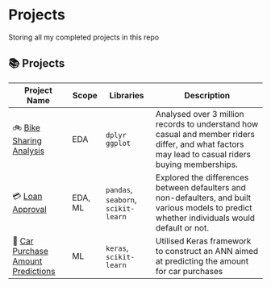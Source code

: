 # Projects
Storing all my completed projects in this repo

## 📚 Projects
| Project Name | Scope | Libraries | Description |
|---|---|---|---|
|🚲 [Bike Sharing Analysis](https://htmlpreview.github.io/?https://github.com/Deuellau/Projects/blob/main/Google%20Capstone%20(Bike)/Google-Capstone-Bike.html) | EDA | `dplyr` `ggplot` | Analysed over 3 million records to understand how casual and member riders differ, and what factors may lead to casual riders buying memberships.|
|💳 [Loan Approval](https://github.com/Deuellau/Projects/tree/main/Loan%20Approval) | EDA, ML | `pandas`, `seaborn`, `scikit-learn` | Explored the differences between defaulters and non-defaulters, and built various models to predict whether individuals would default or not. |
|🚗 [Car Purchase Amount Predictions](https://github.com/Deuellau/Projects/tree/main/Car%20Purchase%20Amount%20Predictions) | ML | `keras`, `scikit-learn` | Utilised Keras framework to construct an ANN aimed at predicting the amount for car purchases |
<br>
